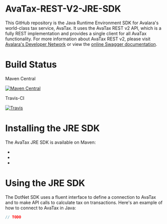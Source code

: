 # AvaTax-REST-V2-JRE-SDK
This GitHub repository is the Java Runtime Environment SDK for Avalara's world-class tax service, AvaTax. It uses the AvaTax REST v2 API, which is a fully REST implementation and provides a single client for all AvaTax functionality. For more information about AvaTax REST v2, please visit [Avalara's Developer Network](https://developer.avalara.com) or view the [online Swagger documentation](https://sandbox-rest.avatax.com/swagger/ui/index.html).

# Build Status

Maven Central

[![Maven Central](https://maven-badges.herokuapp.com/maven-central/net.avalara.avatax/avatax-rest-v2-api-java_2.11/badge.svg)](https://maven-badges.herokuapp.com/maven-central/net.avalara.avatax/avatax-rest-v2-api-java_2.11)

Travis-CI

[![Travis](https://api.travis-ci.org/avadev/AvaTax-REST-V2-JRE-SDK.svg?branch=master&style=plastic)](https://travis-ci.org/avadev/AvaTax-REST-V2-JRE-SDK)

# Installing the JRE SDK

The AvaTax JRE SDK is available on Maven:

* 
* 
* 

# Using the JRE SDK

The DotNet SDK uses a fluent interface to define a connection to AvaTax and to make API calls to calculate tax on transactions. Here's an example of how to connect to AvaTax in Java:

```java
// TODO
```
